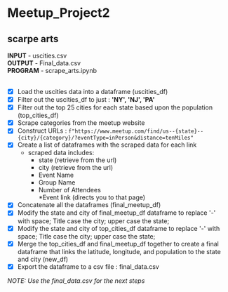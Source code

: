# Meetup_Project2
## scarpe arts


**INPUT** - uscities.csv<br/>
**OUTPUT** - Final_data.csv<br/>
**PROGRAM** - scrape_arts.ipynb<br/>
<br/>
- [x] Load the uscities data into a dataframe (uscities_df)<br/>
- [x] Filter out the uscities_df to just : **'NY', 'NJ', 'PA'**<br/>
- [x] Filter out the top 25 cities for each state based upon the population (top_cities_df)<br/>
- [x] Scrape categories from the meetup website<br/>
- [x] Construct URLs : `f"https://www.meetup.com/find/us--{state}--{city}/{category}/?eventType=inPerson&distance=tenMiles"`<br/>
- [x] Create a list of dataframes with the scraped data for each link</br>
    - scraped data includes: </br>
        * state (retrieve from the url)</br>
        * city (retrieve from the url)</br>
        * Event Name</br>
        * Group Name</br>
        * Number of Attendees</br>
        *Event link (directs you to that page)</br>
- [x] Concatenate all the dataframes (final_meetup_df)</br>
- [x] Modify the state and city of final_meetup_df dataframe to replace '-' with space; Title case the city; upper case the state;</br>
- [x] Modify the state and city of top_cities_df dataframe to replace '-' with space; Title case the city; upper case the state;</br>
- [x] Merge the top_cities_df and final_meetup_df together to create a final dataframe that links the latitude, longitude, and population to the state and city (new_df)</br>
- [x] Export the dataframe to a csv file : final_data.csv

*NOTE: Use the final_data.csv for the next steps*

